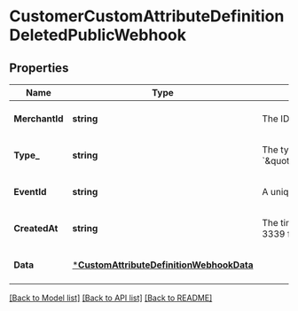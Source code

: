 # CustomerCustomAttributeDefinitionDeletedPublicWebhook

## Properties
Name | Type | Description | Notes
------------ | ------------- | ------------- | -------------
**MerchantId** | **string** | The ID of the target seller associated with the event. | [optional] [default to null]
**Type_** | **string** | The type of this event. The value is &#x60;\&quot;customer.custom_attribute_definition.public.deleted\&quot;&#x60;. | [optional] [default to null]
**EventId** | **string** | A unique ID for the webhook event. | [optional] [default to null]
**CreatedAt** | **string** | The timestamp of when the webhook event was created, in RFC 3339 format. | [optional] [default to null]
**Data** | [***CustomAttributeDefinitionWebhookData**](CustomAttributeDefinitionWebhookData.md) |  | [optional] [default to null]

[[Back to Model list]](../README.md#documentation-for-models) [[Back to API list]](../README.md#documentation-for-api-endpoints) [[Back to README]](../README.md)

